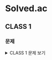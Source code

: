 # Solved.ac
## CLASS 1
### 문제

<details>
  <summary>CLASS 1 문제 보기</summary>
  <div markdown="1">
  
- [[1000] A+B](https://github.com/okpyo12/Algorithm/tree/master/CLASSS%201/Baekjoon_1000)
- [[1001] A-B](https://github.com/okpyo12/Algorithm/tree/master/CLASSS%201/Baekjoon_1001)
- [[1008] A/B](https://github.com/okpyo12/Algorithm/tree/master/CLASSS%201/Baekjoon_1008)
- [[1152] 단어의 개수](https://github.com/okpyo12/Algorithm/tree/master/CLASSS%201/Baekjoon_1152)
- [[1157] 단어 공부](https://github.com/okpyo12/Algorithm/tree/master/CLASSS%201/Baekjoon_1157)
- [[1330] 두 수 비교하기](https://github.com/okpyo12/Algorithm/tree/master/CLASSS%201/Baekjoon_1330)
- [[1546] 평균](https://github.com/okpyo12/Algorithm/tree/master/CLASSS%201/Baekjoon_1546)
- [[2438] 별 찍기 - 1](https://github.com/okpyo12/Algorithm/tree/master/CLASSS%201/Baekjoon_2438)
- [[2439] 별 찍기 - 2](https://github.com/okpyo12/Algorithm/tree/master/CLASSS%201/Baekjoon_2439)
- [[2475] 검증수](https://github.com/okpyo12/Algorithm/tree/master/CLASSS%201/Baekjoon_2475)
- [[2557] Hello World]()
- [[2562] 최댓값]()
- [[2577] 숫자의 개수]()
- [[2675] 문자열 반복]()
- [[2739] 구구단]()
- [[2741] N 찍기]()
- [[2742] 기찍 N]()
- [[2753] 윤년]()
- [[2884] 알람 시계]()
- [[2908] 상수]()
- [[2920] 음계]()
- [[3052] 나머지]()
- [[8958] OX퀴즈]()
- [[9498] 시험 성적]()
- [[10171] 고양이]()
- [[10172] 개]()
- [[10809] 알파벳 찾기]()
- [[10818] 최소, 최대]()
- [[10869] 사칙연산]()
- [[10871] X보다 작은 수]()
- [[10950] A+B - 3]()
- [[10951] A+B - 4]()
- [[10952] A+B - 5]()
- [[10998] AxB]()
- [[11654] 아스키 코드]()
- [[11720] 숫자의 합]()

  </div>
  </details>